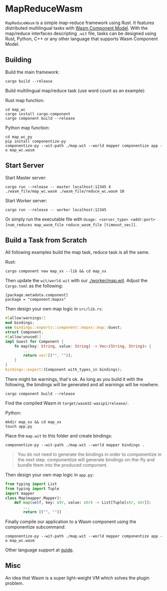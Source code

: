 # MapReduceWasm

`MapReduceWasm` is a simple map-reduce framework using Rust. It features distributed multilingual tasks with [Wasm Component Model](https://component-model.bytecodealliance.org/introduction.html). With the map/reduce interfaces descripting `.wit` file, tasks can be designed using Rust, Python, C++ or any other language that supports Wasm Component Model.

## Building
Build the main framework:
```shell
cargo build --release
```
Build multilingual map/reduce task (use word count as an example):

Rust map function:
```shell
cd map_wc
cargo install cargo-component
cargo component build --release
```
Python map function:
```shell
cd map_wc_py
pip install componentize-py
componentize-py --wit-path ./map.wit --world mapper componentize app -o map_wc.wasm
```

## Start Server
Start Master server:
```shell
cargo run --release -- master localhost:12345 4 ./wasm_file/map_wc.wasm ./wasm_file/reduce_wc.wasm 10
```
Start Worker server:
```shell
cargo run --release -- worker localhost:12345
```
Or simply run the executable file with `Usage: <server_type> <addr:port> [num_reduces map_wasm_file reduce_wasm_file [timeout_sec]]`.

## Build a Task from Scratch
All following examples build the map task, reduce task is all the same.

Rust:
```shell
cargo component new map_xx --lib && cd map_xx
```
Then update the `wit/world.wit` with our [./worker/map.wit](./worker/map.wit). Adjust the `Cargo.toml` as the following:
```
[package.metadata.component]
package = "component:mapxx"
```
Then design your own map logic in `src/lib.rs`:
```Rust
#[allow(warnings)]
mod bindings;
use bindings::exports::component::mapxx::map::Guest;
struct Component;
#[allow(unused)]
impl Guest for Component {
    fn map(key: String, value: String) -> Vec<(String, String)> {
        ...
        return vec![("", "")];
    }
}
bindings::export!(Component with_types_in bindings);
```
There might be warnings, that's ok. As long as you build it with the following, the bindings will be generated and all warnings will be nowhere.
```shell
cargo component build --release
```
Find the compiled Wasm in `target/wasm32-wasip1/release/`.

Python:
```shell
mkdir map_xx && cd map_xx
touch app.py
```
Place the `map.wit` to this folder and create bindings:
```shell
componentize-py --wit-path ./map.wit --world mapper bindings .
```
> You do not need to generate the bindings in order to componentize in the next step. componentize will generate bindings on-the-fly and bundle them into the produced component.

Then design your own map logic in `app.py`:
```Python
from typing import List
from typing import Tuple
import mapper
class Map(mapper.Mapper):
    def map(self, key: str, value: str) -> List[Tuple[str, str]]:
        ...
        return [("", "")]
```
Finally compile our application to a Wasm component using the componentize subcommand:
```shell
componentize-py --wit-path ./map.wit --world mapper componentize app -o map_wc.wasm
```

Other language support at [guide](https://component-model.bytecodealliance.org/language-support.html).

## Misc
An idea that Wasm is a super light-weight VM which solves the plugin problem.